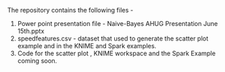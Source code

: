 The repository contains the following files -

1. Power point presentation file - Naive-Bayes AHUG Presentation June 15th.pptx
2. speedfeatures.csv - dataset that used to generate the scatter plot example and in the KNIME and Spark examples.
3. Code for the scatter plot , KNIME workspace and the Spark Example coming soon.
